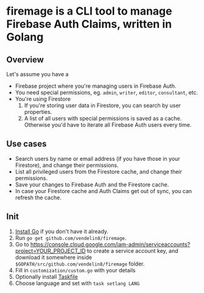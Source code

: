 # firemage is a CLI tool to manage Firebase Auth Claims, written in Golang

## Overview
Let's assume you have a
- Firebase project where you're managing users in Firebase Auth.
- You need special permissions, eg. `admin`, `writer`, `editor`, `consultant`, etc.
- You're using Firestore
  1. If you're storing user data in Firestore, you can search by user properties.
  1. A list of all users with special permissions is saved as a cache. Otherwise you'd have to iterate all Firebase Auth users every time.

## Use cases
- Search users by name or email address (if you have those in your Firestore), and change their permissions.
- List all privileged users from the Firestore cache, and change their permissions.
- Save your changes to Firebase Auth and the Firestore cache.
- In case your Firestore cache and Auth Claims get out of sync, you can refresh the cache.

## Init
1. [Install Go](https://go.dev/doc/install) if you don't have it already.
1. Run `go get github.com/vendelin8/firemage`.
1. Go to https://console.cloud.google.com/iam-admin/serviceaccounts?project=YOUR_PROJECT_ID to create a service account key, and download it somewhere inside `$GOPATH/src/github.com/vendelin8/firemage` folder. 
1. Fill in `customization/custom.go` with your details
1. Optionally install [Taskfile](https://taskfile.dev/)
1. Choose language and set with `task setlang LANG`